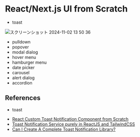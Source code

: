 # React/Next.js UI from Scratch

* toast

![スクリーンショット 2024-11-02 13 50 36](https://github.com/user-attachments/assets/0176383a-5948-4559-936e-493a16f4179e)

* pulldown
* popover
* modal dialog
* hover menu
* hamburger menu
* date picker
* carousel
* alert dialog
* accordion

## References

* toast

- [React Custom Toast Notification Component from Scratch](https://medium.com/@henev/react-custom-toast-notification-component-from-scratch-adccd1c452b8)
- [Toast Notification Service purely in ReactJS and TailwindCSS](https://medium.com/@constgenius/toast-notification-service-purely-in-reactjs-and-tailwindcss-build-toast-notification-service-325818f522a2)
- [Can I Create A Complete Toast Notification Library?](https://www.youtube.com/watch?v=HhpbzPMCKDc&t=672s)

